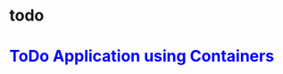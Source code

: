 # todo
<h1 style="color:blue">ToDo Application using  
            Containers  
</h1>
<img src="">

